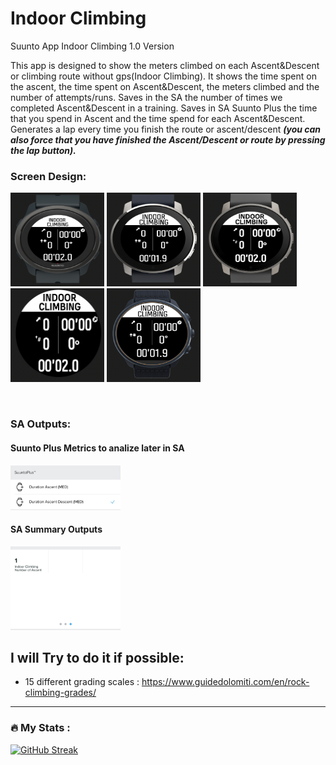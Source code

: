 # Indoor Climbing
Suunto App Indoor Climbing 1.0 Version

This app is designed to show the meters climbed on each Ascent&Descent or climbing route without gps(Indoor Climbing). It shows the time spent on the ascent, the time spent on Ascent&Descent, the meters climbed and the number of attempts/runs. Saves in the SA the number of times we completed Ascent&Descent in a training. Saves in SA Suunto Plus the time that you spend in Ascent and the time spend for each Ascent&Descent. Generates a lap every time you finish the route or ascent/descent ***(you can also force that you have finished the Ascent/Descent or route by pressing the lap button).***

### Screen Design:
<img src="Small.png " width="150" height="150"> <img src="Medium.png " width="150" height="150"> <img src="Medium UI2.png " width="150" height="150"> <img src="Medium UI2 Plus.png " width="150" height="150"> <img src="Large.png " width="150" height="150">

<br/>
 
### SA Outputs:
  #### Suunto Plus Metrics to analize later in SA
  <img src="SuuntoPlusMetric.jpg" width="35%" height="35%">
   <br/>
   
  #### SA Summary Outputs
  <img src="SA_Metrics.jpg" width="35%" height="35%">
   <br/>   

## I will Try to do it if possible:
  - 15 different grading scales : https://www.guidedolomiti.com/en/rock-climbing-grades/

---
### :fire: My Stats :
[![GitHub Streak](http://github-readme-streak-stats.herokuapp.com?user=osmufe&theme=submarine-flowers&hide_border=true&date_format=j%20M%5B%20Y%5D&mode=weekly&border=DD2727)](https://git.io/streak-stats)
